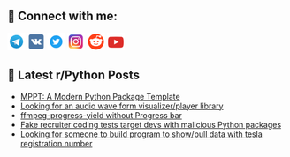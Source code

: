 ## 🔎 Connect with me:
[<img src="https://github.com/bullbesh/bullbesh/blob/main/images/Telegram.png" width="32" height="32" />](https://t.me/bullbesh)
[<img src="https://github.com/bullbesh/bullbesh/blob/main/images/VK.png" width="32" height="32" />](https://vk.com/bullbesh)
[<img src="https://github.com/bullbesh/bullbesh/blob/main/images/Twitter.png" width="32" height="32" />](https://twitter.com/bullbesh1)
[<img src="https://github.com/bullbesh/bullbesh/blob/main/images/Instagram.png" width="32" height="32" />](https://www.instagram.com/bullbesh)
[<img src="https://github.com/bullbesh/bullbesh/blob/main/images/Reddit.png" width="32" height="32" />](https://www.reddit.com/user/bullbesh)
[<img src="https://github.com/bullbesh/bullbesh/blob/main/images/YouTube.png" width="32" height="32" />](https://www.youtube.com/channel/UCtfjRs6uzgq5mfm8S06WTcg)

## 📕 Latest r/Python Posts
<!-- BLOG-POST-LIST:START -->
- [MPPT: A Modern Python Package Template](https://www.reddit.com/r/Python/comments/1ffr5ku/mppt_a_modern_python_package_template/)
- [Looking for an audio wave form visualizer/player library](https://www.reddit.com/r/Python/comments/1ffqlcu/looking_for_an_audio_wave_form_visualizerplayer/)
- [ffmpeg-progress-yield without Progress bar](https://www.reddit.com/r/Python/comments/1ffpzba/ffmpegprogressyield_without_progress_bar/)
- [Fake recruiter coding tests target devs with malicious Python packages](https://www.reddit.com/r/Python/comments/1ffouu7/fake_recruiter_coding_tests_target_devs_with/)
- [Looking for someone to build program to show/pull data with tesla registration number](https://www.reddit.com/r/Python/comments/1ffoova/looking_for_someone_to_build_program_to_showpull/)
<!-- BLOG-POST-LIST:END -->
